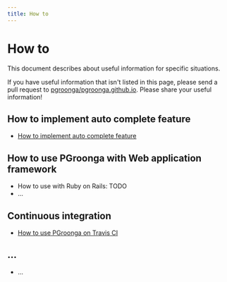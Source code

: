```yaml
---
title: How to
---
```


# How to

This document describes about useful information for specific situations.

If you have useful information that isn't listed in this page, please send a pull request to [pgroonga/pgroonga.github.io](https://github.com/pgroonga/pgroonga.github.io). Please share your useful information!

## How to implement auto complete feature

  * [How to implement auto complete feature](auto-complete.html)

## How to use PGroonga with Web application framework

  * How to use with Ruby on Rails: TODO
  * ...

## Continuous integration

  * [How to use PGroonga on Travis CI](travis-ci.html)

## ...

  * ...
